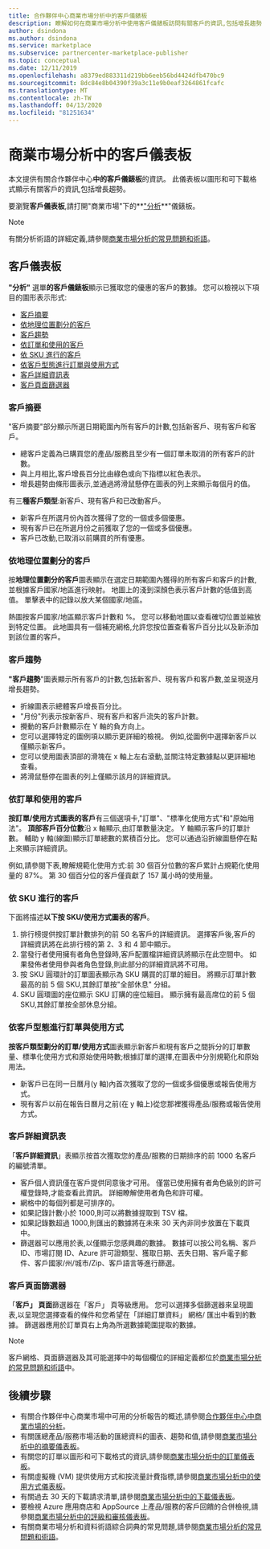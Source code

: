 ```yaml
---
title: 合作夥伴中心商業市場分析中的客戶儀錶板
description: 瞭解如何在商業市場分析中使用客戶儀錶板訪問有關客戶的資訊,包括增長趨勢。
author: dsindona
ms.author: dsindona
ms.service: marketplace
ms.subservice: partnercenter-marketplace-publisher
ms.topic: conceptual
ms.date: 12/11/2019
ms.openlocfilehash: a8379ed883311d219bb6eeb56bd4424dfb470bc9
ms.sourcegitcommit: 8dc84e8b04390f39a3c11e9b0eaf3264861fcafc
ms.translationtype: MT
ms.contentlocale: zh-TW
ms.lasthandoff: 04/13/2020
ms.locfileid: "81251634"
---
```

# <a name="customer-dashboard-in-commercial-marketplace-analytics"></a>商業市場分析中的客戶儀表板

本文提供有關合作夥伴中心**中的客戶儀錶板**的資訊。 此儀表板以圖形和可下載格式顯示有關客戶的資訊,包括增長趨勢。

要瀏覽**客戶儀表板**,請打開"商業市場"下的**["分析](https://partner.microsoft.com/dashboard/commercial-marketplace/analytics/summary)**"儀錶板。

>[!NOTE]
> 有關分析術語的詳細定義,請參閱[商業市場分析的常見問題和術語](./faq-terminology.md)。

## <a name="customer-dashboard"></a>客戶儀表板

**"分析"** 選單**的客戶儀錶板**顯示已獲取您的優惠的客戶的數據。 您可以檢視以下項目的圖形表示形式:

- [客戶摘要](#customer-summary)
- [依地理位置劃分的客戶](#customer-by-geography)
- [客戶趨勢](#customer-trends)
- [依訂單和使用的客戶](#customers-by-orders-and-usage)
- [依 SKU 進行的客戶](#customers-by-skus)
- [依客戶型態進行訂單與使用方式](#orders-and-usage-by-customer-type)
- [客戶詳細資訊表](#customer-details-table)
- [客戶頁面篩選器](#customer-page-filters)

### <a name="customer-summary"></a>客戶摘要

"客戶摘要"部分顯示所選日期範圍內所有客戶的計數,包括新客戶、現有客戶和客戶。

- 總客戶定義為已購買您的產品/服務且至少有一個訂單未取消的所有客戶的計數。
- 與上月相比,客戶增長百分比由綠色或向下指標以紅色表示。
- 增長趨勢由條形圖表示,並通過將滑鼠懸停在圖表的列上來顯示每個月的值。

有三**種客戶類型**:新客戶、現有客戶和已改動客戶。

- 新客戶在所選月份內首次獲得了您的一個或多個優惠。
- 現有客戶已在所選月份之前獲取了您的一個或多個優惠。
- 客戶已改動,已取消以前購買的所有優惠。

### <a name="customer-by-geography"></a>依地理位置劃分的客戶

按**地理位置劃分的客戶**圖表顯示在選定日期範圍內獲得的所有客戶和客戶的計數,並根據客戶國家/地區進行映射。 地圖上的淺到深顏色表示客戶計數的低值到高值。 單擊表中的記錄以放大某個國家/地區。

熱圖按客戶國家/地區顯示客戶計數和 %。 您可以移動地圖以查看確切位置並縮放到特定位置。 此地圖具有一個補充網格,允許您按位置查看客戶百分比以及新添加到該位置的客戶。

### <a name="customer-trends"></a>客戶趨勢

**"客戶趨勢**"圖表顯示所有客戶的計數,包括新客戶、現有客戶和客戶數,並呈現逐月增長趨勢。

- 折線圖表示總體客戶增長百分比。
- "月份"列表示按新客戶、現有客戶和客戶流失的客戶計數。
- 攪動的客戶計數顯示在 Y 軸的負方向上。
- 您可以選擇特定的圖例項以顯示更詳細的檢視。 例如,從圖例中選擇新客戶以僅顯示新客戶。
- 您可以使用圖表頂部的滑塊在 x 軸上左右滾動,並關注特定數據點以更詳細地查看。
- 將滑鼠懸停在圖表的列上僅顯示該月的詳細資訊。

### <a name="customers-by-orders-and-usage"></a>依訂單和使用的客戶

**按訂單/使用方式圖表的客戶**有三個選項卡,"訂單"、"標準化使用方式"和"原始用法"。 **頂部客戶百分位數**沿 x 軸顯示,由訂單數量決定。 Y 軸顯示客戶的訂單計數。 輔助 y 軸(線圖)顯示訂單總數的累積百分比。 您可以通過沿折線圖懸停在點上來顯示詳細資訊。

例如,請參閱下表,瞭解規範化使用方式:前 30 個百分位數的客戶累計占規範化使用量的 87%。 第 30 個百分位的客戶僅貢獻了 157 萬小時的使用量。

### <a name="customers-by-skus"></a>依 SKU 進行的客戶

下面將描述**以下按 SKU/使用方式圖表的客戶**。

1. 排行榜提供按訂單計數排列的前 50 名客戶的詳細資訊。 選擇客戶後,客戶的詳細資訊將在此排行榜的第 2、3 和 4 節中顯示。
2. 當發行者使用擁有者角色登錄時,客戶配置檔詳細資訊將顯示在此空間中。 如果發佈者使用參與者角色登錄,則此部分的詳細資訊將不可用。
3. 按 SKU 圓環計的訂單圖表顯示為 SKU 購買的訂單的細目。 將顯示訂單計數最高的前 5 個 SKU,其餘訂單按"全部休息" 分組。
4. SKU 圓環圖的座位顯示 SKU 訂購的座位細目。 顯示擁有最高席位的前 5 個 SKU,其餘訂單按全部休息分組。

### <a name="orders-and-usage-by-customer-type"></a>依客戶型態進行訂單與使用方式

**按客戶類型劃分的訂單/使用方式**圖表顯示新客戶和現有客戶之間拆分的訂單數量、標準化使用方式和原始使用時數;根據訂單的選擇,在圖表中分別規範化和原始用法。

- 新客戶已在同一日曆月(y 軸)內首次獲取了您的一個或多個優惠或報告使用方式。
- 現有客戶以前在報告日曆月之前(在 y 軸上)從您那裡獲得產品/服務或報告使用方式。

### <a name="customer-details-table"></a>客戶詳細資訊表

「**客戶詳細資訊**」表顯示按首次獲取您的產品/服務的日期排序的前 1000 名客戶的編號清單。

- 客戶個人資訊僅在客戶提供同意後才可用。 僅當已使用擁有者角色級別的許可權登錄時,才能查看此資訊。 詳細瞭解使用者角色和許可權。
- 網格中的每個列都是可排序的。
- 如果記錄計數小於 1000,則可以將數據提取到 TSV 檔。
- 如果記錄數超過 1000,則匯出的數據將在未來 30 天內非同步放置在下載頁中。
- 篩選器可以應用於表,以僅顯示您感興趣的數據。 數據可以按公司名稱、客戶 ID、市場訂閱 ID、Azure 許可證類型、獲取日期、丟失日期、客戶電子郵件、客戶國家/州/城市/Zip、客戶語言等進行篩選。

### <a name="customer-page-filters"></a>客戶頁面篩選器

「**客戶」 頁面**篩選器在「客戶」 頁等級應用。 您可以選擇多個篩選器來呈現圖表,以呈現您選擇查看的條件和您希望在「詳細訂單資料」 網格/ 匯出中看到的數據。 篩選器應用於訂單頁右上角為所選數據範圍提取的數據。

>[!NOTE]
> 客戶網格、頁面篩選器及其可能選擇中的每個欄位的詳細定義都位於[商業市場分析的常見問題和術語](./faq-terminology.md)中。

## <a name="next-steps"></a>後續步驟

- 有關合作夥伴中心商業市場中可用的分析報告的概述,請參閱[合作夥伴中心中商業市場的分析](./analytics.md)。
- 有關匯總產品/服務市場活動的匯總資料的圖表、趨勢和值,請參閱[商業市場分析中的摘要儀表板](./summary-dashboard.md)。
- 有關您的訂單以圖形和可下載格式的資訊,請參閱[商業市場分析中的訂單儀表板](./orders-dashboard.md)。
- 有關虛擬機 (VM) 提供使用方式和按流量計費指標,請參閱[商業市場分析中的使用方式儀表板](./usage-dashboard.md)。
- 有關過去 30 天的下載請求清單,請參閱[商業市場分析中的下載儀表板](./downloads-dashboard.md)。
- 要檢視 Azure 應用商店和 AppSource 上產品/服務的客戶回饋的合併檢視,請參閱[商業市場分析中的評級和審核儀表板](./ratings-reviews.md)。
- 有關商業市場分析和資料術語綜合詞典的常見問題,請參閱[商業市場分析的常見問題和術語](./faq-terminology.md)。
